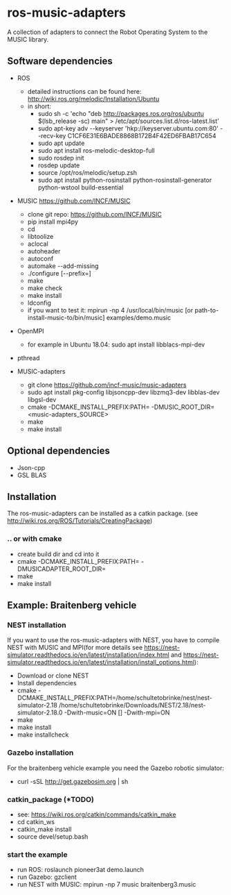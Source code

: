 # ros-music-adapters

A collection of adapters to connect the Robot Operating System to the MUSIC library.

## Software dependencies
- ROS
	* detailed instructions can be found here: http://wiki.ros.org/melodic/Installation/Ubuntu
	* in short:
		- sudo sh -c 'echo "deb http://packages.ros.org/ros/ubuntu $(lsb_release -sc) main" > /etc/apt/sources.list.d/ros-latest.list'
		- sudo apt-key adv --keyserver 'hkp://keyserver.ubuntu.com:80' --recv-key C1CF6E31E6BADE8868B172B4F42ED6FBAB17C654
		- sudo apt update
		- sudo apt install ros-melodic-desktop-full
		- sudo rosdep init
		- rosdep update
		- source /opt/ros/melodic/setup.zsh
		- sudo apt install python-rosinstall python-rosinstall-generator python-wstool build-essential
- MUSIC <https://github.com/INCF/MUSIC>
	* clone git repo: https://github.com/INCF/MUSIC
	* pip install mpi4py
	* cd <MUSIC-repo>
	* libtoolize
	* aclocal
	* autoheader
	* autoconf
	* automake --add-missing
	* ./configure [--prefix=<path-to-install-music-to>]
	* make
	* make check
	* make install
	* ldconfig
	* if you want to test it: mpirun -np 4 /usr/local/bin/music [or path-to-install-music-to/bin/music] examples/demo.music
- OpenMPI
	* for example in Ubuntu 18.04: sudo apt install libblacs-mpi-dev
- pthread


- MUSIC-adapters
	* git clone https://github.com/incf-music/music-adapters
	* sudo apt install pkg-config libjsoncpp-dev libzmq3-dev libblas-dev libgsl-dev
	* cmake -DCMAKE_INSTALL_PREFIX:PATH=<music-adapters-install-path> -DMUSIC_ROOT_DIR=<path-to-MUSIC-install> <music-adapters_SOURCE>
	* make
	* make install

## Optional dependencies
- Json-cpp
- GSL BLAS

## Installation

The ros-music-adapters can be installed as a catkin package. (see http://wiki.ros.org/ROS/Tutorials/CreatingPackage)

### .. or with cmake
- create build dir and cd into it
- cmake -DCMAKE_INSTALL_PREFIX:PATH=<path-to-install-ros-music-adapters-to> -DMUSICADAPTER_ROOT_DIR=<instal-dir-of-musicadapters> <src-dir-of-ros-music-adapters>
- make
- make install


## Example: Braitenberg vehicle

### NEST installation
If you want to use the ros-music-adapters with NEST, you have to compile NEST with MUSIC and MPI(for more details see https://nest-simulator.readthedocs.io/en/latest/installation/index.html and https://nest-simulator.readthedocs.io/en/latest/installation/install_options.html):
- Download or clone NEST
- Install dependencies
- cmake -DCMAKE_INSTALL_PREFIX:PATH=/home/schultetobrinke/nest/nest-simulator-2.18 /home/schultetobrinke/Downloads/NEST/2.18/nest-simulator-2.18.0 -Dwith-music=ON [<path-to-music-installation>] -Dwith-mpi=ON
- make 
- make install
- make installcheck

### Gazebo installation
For the braitenberg vehicle example you need the Gazebo robotic simulator:
- curl -sSL http://get.gazebosim.org | sh

### catkin_package (*TODO)
- see: https://wiki.ros.org/catkin/commands/catkin_make
- cd catkin_ws
- catkin_make install
- source devel/setup.bash

### start the example
- run ROS: roslaunch pioneer3at demo.launch
- run Gazebo: gzclient
- run NEST with MUSIC: mpirun -np 7 music braitenberg3.music
